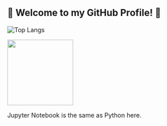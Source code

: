 ## 👋 Welcome to my GitHub Profile! 👋

![Top Langs](https://github-readme-stats.vercel.app/api/top-langs/?username=diptandel&size_weight=0.5&count_weight=0.5&langs_count=7&layout=donut&theme=github_dark&show_icons=true)

<a href="https://www.linkedin.com/in/diptandel">
  <img src="https://upload.wikimedia.org/wikipedia/commons/c/ca/LinkedIn_logo_initials.png" width="150" height="150">
</a>

Jupyter Notebook is the same as Python here.
